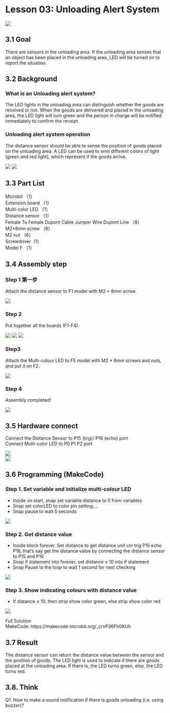 # Lesson 03: Unloading Alert System
![](picture/3/3_1.png)

## 3.1 Goal
<P>
There are sensors in the unloading area. If the unloading area senses that an object has been placed in the unloading area, LED will be turned on to report the situation.
<P>

## 3.2 Background 
### What is an Unloading alert system? 
<P>
The LED lights in the unloading area can distinguish whether the goods are received or not. When the goods are delivered and placed in the unloading area, the LED light will turn green and the person in charge will be notified immediately to confirm the receipt.
<P>

### Unloading alert system operation 
<P>
The distance sensor should be able to sense the position of goods placed on the unloading area. A LED can be used to emit different colors of light (green and red light), which represent if the goods arrive.
<P>
  
![](picture/3/3_2.png)
![](picture/3/3_3.png)

## 3.3 Part List 
<P>
Microbit （1）<BR>
Extension board （1）<BR>
Multi-color LED （1）<BR>
Distance sensor  （1）<BR>
 Female To Female Dupont Cable Jumper Wire Dupont Line （8）<BR>
M2*8mm screw （6）<BR>
M2 nut （6）<BR>
Screwdriver（1）<BR>
Model F （1）<BR>
<P>

## 3.4 Assembly step 
### Step 1 第一步
<P>
Attach the distance sensor to F1 model with M2 * 8mm screw.
<P>
  
![](picture/3/3_4.png)

### Step 2 
<P>
Put together all the boards (F1-F4).
<P>
  
![](picture/3/3_5.png)
![](picture/3/3_6.png)
![](picture/3/3_7.png)

### Step3 
<P>
Attach the Multi-colour LED to F5 model with M2 * 8mm screws and nuts, and put it on F2.
<P>
  
![](picture/3/3_8.png)

### Step 4 
<P>
Assembly completed! 
<P>
  
![](picture/3/3_9.png)

## 3.5 Hardware connect 
<P>
Connect the Distance Sensor to P15 (trig)/ P16 (echo) port <BR>
Connect Multi-color LED to P0 P1 P2 port <BR>
<P>

![](picture/3/ch3pic.png)  
![](picture/3/3_10_new.jpg)

## 3.6 Programming (MakeCode) 
### Step 1. Set variable and initialize multi-colour LED 
+ Inside on start, snap set variable distance to 0 from variables 
+ Snap set colorLED to color pin setting....  
+ Snap pause to wait 5 seconds 
  
![](picture/3/3_11.png)

### Step 2. Get distance value 
+ Inside block forever. Set distance to get distance unit cm trig P15 echo P16, that’s say get the distance value by connecting the distance sensor to P15 and P16 
+ Snap if statement into forever, set distance ≤ 10 into if statement 
+ Snap Pause to the loop to wait 1 second for next checking 
  
![](picture/3/3_13.png)

### Step 3. Show indicating colours with distance value
+ If distance ≤ 10, then strip show color green, else strip show color red 
  
![](picture/3/3_15.png)

<P>
Full Solution<BR>
MakeCode: https://makecode.microbit.org/_crvP36Fh0KUh
<P>

## 3.7 Result 
<P>
The distance sensor can return the distance value between the sensor and the position of goods. The LED light is used to indicate if there are goods placed at the unloading area. If there is, the LED turns green, else, the LED turns red.
<P>


## 3.8. Think 
<P>
Q1. How to make a sound notification if there is goods unloading (i.e. using buzzer)?
<P>
